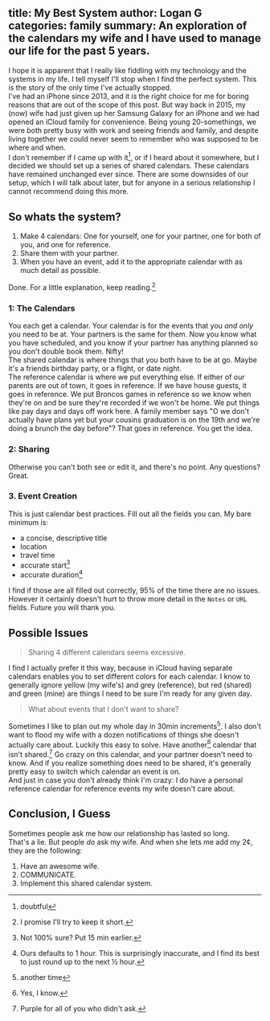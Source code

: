 title: My Best System
author: Logan G
categories: family
summary: An exploration of the calendars my wife and I have used to manage our life for the past 5 years.
---
I hope it is apparent that I really like fiddling with my technology and the systems in my life. I tell myself I'll stop when I find the perfect system. This is the story of the only time I've actually stopped.  
I've had an iPhone since 2013, and it is the right choice for me for boring reasons that are out of the scope of this post. But way back in 2015, my (now) wife had just given up her Samsung Galaxy for an iPhone and we had opened an iCloud family for convenience. Being young 20-somethings, we were both pretty busy with work and seeing friends and family, and despite living together we could never seem to remember who was supposed to be where and when.  
I don't remember if I came up with it[^1], or if I heard about it somewhere, but I decided we should set up a series of shared calendars. These calendars have remained unchanged ever since. There are some downsides of our setup, which I will talk about later, but for anyone in a serious relationship I cannot recommend doing this more.  
## So whats the system?
1. Make 4 calendars: One for yourself, one for your partner, one for both of you, and one for reference.
2. Share them with your partner.
3. When you have an event, add it to the appropriate calendar with as much detail as possible.

Done. For a little explanation, keep reading.[^2]

### 1: The Calendars
You each get a calendar. Your calendar is for the events that you _and only_ you need to be at. Your partners is the same for them. Now you know what you have scheduled, and you know if your partner has anything planned so you don't double book them. Nifty!  
The shared calendar is where things that you both have to be at go. Maybe it's a friends birthday party, or a flight, or date night.  
The reference calendar is where we put everything else. If either of our parents are out of town, it goes in reference. If we have house guests, it goes in reference. We put Broncos games in reference so we know when they're on and be sure they're recorded if we won't be home. We put things like pay days and days off work here. A family member says "O we don't actually have plans yet but your cousins graduation is on the 19th and we're doing a brunch the day before"? That goes in reference. You get the idea.

### 2: Sharing
Otherwise you can't both see or edit it, and there's no point. Any questions? Great.

### 3. Event Creation
This is just calendar best practices. Fill out all the fields you can. My bare minimum is:
- a concise, descriptive title
- location
- travel time
- accurate start[^3]
- accurate duration[^4]

I find if those are all filled out correctly, 95% of the time there are no issues. However it certainly doesn't hurt to throw more detail in the `Notes` or `URL` fields. Future you will thank you.

## Possible Issues
> Sharing 4 different calendars seems excessive.  

I find I actually prefer it this way, because in iCloud having separate calendars enables you to set different colors for each calendar. I know to generally ignore yellow (my wife's) and grey (reference), but red (shared) and green (mine) are things I need to be sure I'm ready for any given day.

> What about events that I don't want to share?

Sometimes I like to plan out my whole day in 30min increments[^5]. I also don't want to flood my wife with a dozen notifications of things she doesn't actually care about. Luckily this easy to solve. Have another[^6] calendar that isn't shared.[^7] Go crazy on this calendar, and your partner doesn't need to know. And if you realize something does need to be shared, it's generally pretty easy to switch which calendar an event is on.  
And just in case you don't already think I'm crazy: I do have a personal reference calendar for reference events my wife doesn't care about. 

## Conclusion, I Guess
Sometimes people ask me how our relationship has lasted so long.  
That's a lie. But people _do_ ask my wife. And when she lets me add my 2¢, they are the following:
1. Have an awesome wife.
2. COMMUNICATE.
3. Implement this shared calendar system.

[^1]: doubtful
[^2]: I promise I'll try to keep it short.
[^3]: Not 100% sure? Put 15 min earlier.
[^4]: Ours defaults to 1 hour. This is surprisingly inaccurate, and I find its best to just round up to the next ½ hour.
[^5]: another time
[^6]: Yes, I know.
[^7]: Purple for all of you who didn't ask.